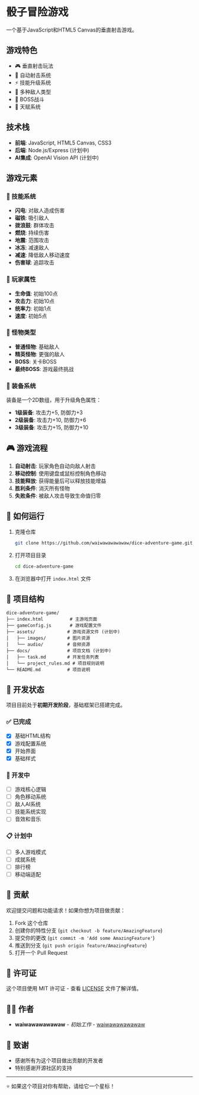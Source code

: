 # 骰子冒险游戏

一个基于JavaScript和HTML5 Canvas的垂直射击游戏。

## 游戏特色

- 🎮 垂直射击玩法
- 🚀 自动射击系统
- ⚡ 技能升级系统
- 👹 多种敌人类型
- 🐉 BOSS战斗
- 🌟 天赋系统

## 技术栈

- **前端**: JavaScript, HTML5 Canvas, CSS3
- **后端**: Node.js/Express (计划中)
- **AI集成**: OpenAI Vision API (计划中)

## 游戏元素

### 🔮 技能系统
- **闪电**: 对敌人造成伤害
- **磁铁**: 吸引敌人
- **拨浪鼓**: 群体攻击
- **燃烧**: 持续伤害
- **地震**: 范围攻击
- **冰冻**: 减速敌人
- **减速**: 降低敌人移动速度
- **伤害球**: 追踪攻击

### 👤 玩家属性
- **生命值**: 初始100点
- **攻击力**: 初始10点
- **统率力**: 初始1点
- **速度**: 初始5点

### 👹 怪物类型
- **普通怪物**: 基础敌人
- **精英怪物**: 更强的敌人
- **BOSS**: 关卡BOSS
- **最终BOSS**: 游戏最终挑战

### 🎯 装备系统
装备是一个2D数组，用于升级角色属性：
- **1级装备**: 攻击力+5, 防御力+3
- **2级装备**: 攻击力+10, 防御力+6
- **3级装备**: 攻击力+15, 防御力+10

## 🎮 游戏流程

1. **自动射击**: 玩家角色自动向敌人射击
2. **移动控制**: 使用键盘或鼠标控制角色移动
3. **技能释放**: 获得能量后可以释放技能增益
4. **胜利条件**: 消灭所有怪物
5. **失败条件**: 被敌人攻击导致生命值归零

## 🚀 如何运行

1. 克隆仓库
   ```bash
   git clone https://github.com/waiwawawawawaw/dice-adventure-game.git
   ```

2. 打开项目目录
   ```bash
   cd dice-adventure-game
   ```

3. 在浏览器中打开 `index.html` 文件

## 📁 项目结构

```
dice-adventure-game/
├── index.html          # 主游戏页面
├── gameConfig.js       # 游戏配置文件
├── assets/            # 游戏资源文件 (计划中)
│   ├── images/        # 图片资源
│   └── audio/         # 音频资源
├── docs/              # 项目文档 (计划中)
│   ├── task.md        # 开发任务列表
│   └── project_rules.md # 项目规则说明
└── README.md          # 项目说明
```

## 🎯 开发状态

项目目前处于**初期开发阶段**，基础框架已搭建完成。

### ✅ 已完成
- [x] 基础HTML结构
- [x] 游戏配置系统
- [x] 开始界面
- [x] 基础样式

### 🚧 开发中
- [ ] 游戏核心逻辑
- [ ] 角色移动系统
- [ ] 敌人AI系统
- [ ] 技能系统实现
- [ ] 音效和音乐

### 📋 计划中
- [ ] 多人游戏模式
- [ ] 成就系统
- [ ] 排行榜
- [ ] 移动端适配

## 🤝 贡献

欢迎提交问题和功能请求！如果你想为项目做贡献：

1. Fork 这个仓库
2. 创建你的特性分支 (`git checkout -b feature/AmazingFeature`)
3. 提交你的更改 (`git commit -m 'Add some AmazingFeature'`)
4. 推送到分支 (`git push origin feature/AmazingFeature`)
5. 打开一个 Pull Request

## 📄 许可证

这个项目使用 MIT 许可证 - 查看 [LICENSE](LICENSE) 文件了解详情。

## 👨‍💻 作者

- **waiwawawawawaw** - *初始工作* - [waiwawawawawaw](https://github.com/waiwawawawawaw)

## 🙏 致谢

- 感谢所有为这个项目做出贡献的开发者
- 特别感谢开源社区的支持

---

⭐ 如果这个项目对你有帮助，请给它一个星标！